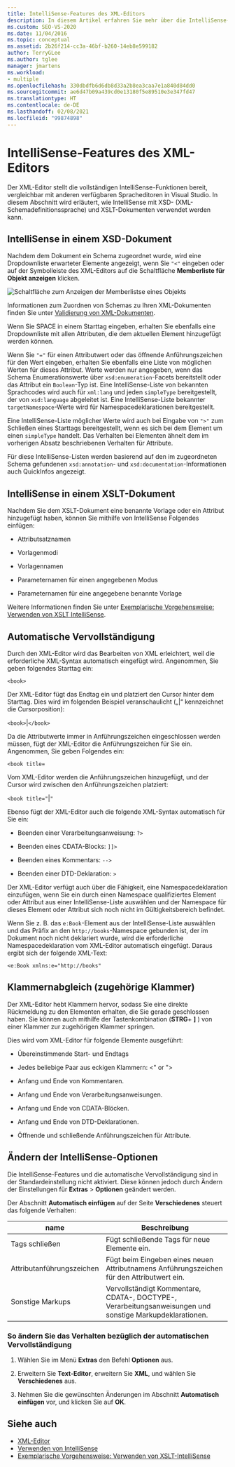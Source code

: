 ```yaml
---
title: IntelliSense-Features des XML-Editors
description: In diesem Artikel erfahren Sie mehr über die IntelliSense-Features des XML-Editors in Visual Studio und darüber, wie Sie diese mit der Sprache der XML-Schemadefinition (XML Schema Definition Language, XSD) und XSLT-Dokumenten verwenden können.
ms.custom: SEO-VS-2020
ms.date: 11/04/2016
ms.topic: conceptual
ms.assetid: 2b26f214-cc3a-46bf-b260-14eb8e599182
author: TerryGLee
ms.author: tglee
manager: jmartens
ms.workload:
- multiple
ms.openlocfilehash: 330dbdfb6d6db8d33a2b8ea3caa7e1a840d84dd0
ms.sourcegitcommit: ae6d47b09a439cd0e13180f5e89510e3e347fd47
ms.translationtype: HT
ms.contentlocale: de-DE
ms.lasthandoff: 02/08/2021
ms.locfileid: "99874898"
---
```

# <a name="xml-editor-intellisense-features"></a>IntelliSense-Features des XML-Editors

Der XML-Editor stellt die vollständigen IntelliSense-Funktionen bereit, vergleichbar mit anderen verfügbaren Spracheditoren in Visual Studio. In diesem Abschnitt wird erläutert, wie IntelliSense mit XSD- (XML-Schemadefinitionssprache) und XSLT-Dokumenten verwendet werden kann.

## <a name="intellisense-in-an-xsd-document"></a>IntelliSense in einem XSD-Dokument

Nachdem dem Dokument ein Schema zugeordnet wurde, wird eine Dropdownliste erwarteter Elemente angezeigt, wenn Sie `"<"` eingeben oder auf der Symbolleiste des XML-Editors auf die Schaltfläche **Memberliste für Objekt anzeigen** klicken.

![Schaltfläche zum Anzeigen der Memberlistse eines Objekts](media/display-object-member-list-xml.png)

Informationen zum Zuordnen von Schemas zu Ihren XML-Dokumenten finden Sie unter [Validierung von XML-Dokumenten](../xml-tools/xml-document-validation.md).

Wenn Sie SPACE in einem Starttag eingeben, erhalten Sie ebenfalls eine Dropdownliste mit allen Attributen, die dem aktuellen Element hinzugefügt werden können.

Wenn Sie `"="` für einen Attributwert oder das öffnende Anführungszeichen für den Wert eingeben, erhalten Sie ebenfalls eine Liste von möglichen Werten für dieses Attribut. Werte werden nur angegeben, wenn das Schema Enumerationswerte über `xsd:enumeration`-Facets bereitstellt oder das Attribut ein `Boolean`-Typ ist. Eine IntelliSense-Liste von bekannten Sprachcodes wird auch für `xml:lang` und jeden `simpleType` bereitgestellt, der von `xsd:language` abgeleitet ist. Eine IntelliSense-Liste bekannter `targetNamespace`-Werte wird für Namespacedeklarationen bereitgestellt.

Eine IntelliSense-Liste möglicher Werte wird auch bei Eingabe von `">"` zum Schließen eines Starttags bereitgestellt, wenn es sich bei dem Element um einen `simpleType` handelt. Das Verhalten bei Elementen ähnelt dem im vorherigen Absatz beschriebenen Verhalten für Attribute.

Für diese IntelliSense-Listen werden basierend auf den im zugeordneten Schema gefundenen `xsd:annotation`- und `xsd:documentation`-Informationen auch QuickInfos angezeigt.

## <a name="intellisense-in-an-xslt-document"></a>IntelliSense in einem XSLT-Dokument

Nachdem Sie dem XSLT-Dokument eine benannte Vorlage oder ein Attribut hinzugefügt haben, können Sie mithilfe von IntelliSense Folgendes einfügen:

- Attributsatznamen

- Vorlagenmodi

- Vorlagennamen

- Parameternamen für einen angegebenen Modus

- Parameternamen für eine angegebene benannte Vorlage

Weitere Informationen finden Sie unter [Exemplarische Vorgehensweise: Verwenden von XSLT IntelliSense](../xml-tools/walkthrough-using-xslt-intellisense.md).

## <a name="auto-completion"></a>Automatische Vervollständigung

Durch den XML-Editor wird das Bearbeiten von XML erleichtert, weil die erforderliche XML-Syntax automatisch eingefügt wird. Angenommen, Sie geben folgendes Starttag ein:

`<book>`

Der XML-Editor fügt das Endtag ein und platziert den Cursor hinter dem Starttag. Dies wird im folgenden Beispiel veranschaulicht („&#124;“ kennzeichnet die Cursorposition):

`<book>`&#124;`</book>`

Da die Attributwerte immer in Anführungszeichen eingeschlossen werden müssen, fügt der XML-Editor die Anführungszeichen für Sie ein. Angenommen, Sie geben Folgendes ein:

`<book title=`

Vom XML-Editor werden die Anführungszeichen hinzugefügt, und der Cursor wird zwischen den Anführungszeichen platziert:

`<book title="`&#124;`"`

Ebenso fügt der XML-Editor auch die folgende XML-Syntax automatisch für Sie ein:

- Beenden einer Verarbeitungsanweisung: `?>`

- Beenden eines CDATA-Blocks: `]]>`

- Beenden eines Kommentars: `-->`

- Beenden einer DTD-Deklaration: `>`

Der XML-Editor verfügt auch über die Fähigkeit, eine Namespacedeklaration einzufügen, wenn Sie ein durch einen Namespace qualifiziertes Element oder Attribut aus einer IntelliSense-Liste auswählen und der Namespace für dieses Element oder Attribut sich noch nicht im Gültigkeitsbereich befindet.

Wenn Sie z. B. das `e:Book`-Element aus der IntelliSense-Liste auswählen und das Präfix an den `http://books`-Namespace gebunden ist, der im Dokument noch nicht deklariert wurde, wird die erforderliche Namespacedeklaration vom XML-Editor automatisch eingefügt. Daraus ergibt sich der folgende XML-Text:

`<e:Book xmlns:e="http://books"`

## <a name="brace-matching"></a>Klammernabgleich (zugehörige Klammer)

Der XML-Editor hebt Klammern hervor, sodass Sie eine direkte Rückmeldung zu den Elementen erhalten, die Sie gerade geschlossen haben. Sie können auch mithilfe der Tastenkombination (**STRG**+ **]** ) von einer Klammer zur zugehörigen Klammer springen.

Dies wird vom XML-Editor für folgende Elemente ausgeführt:

- Übereinstimmende Start- und Endtags

- Jedes beliebige Paar aus eckigen Klammern: \<" or ">

- Anfang und Ende von Kommentaren.

- Anfang und Ende von Verarbeitungsanweisungen.

- Anfang und Ende von CDATA-Blöcken.

- Anfang und Ende von DTD-Deklarationen.

- Öffnende und schließende Anführungszeichen für Attribute.

## <a name="modify-the-intellisense-options"></a>Ändern der IntelliSense-Optionen

Die IntelliSense-Features und die automatische Vervollständigung sind in der Standardeinstellung nicht aktiviert. Diese können jedoch durch Ändern der Einstellungen für **Extras** > **Optionen** geändert werden.

Der Abschnitt **Automatisch einfügen** auf der Seite **Verschiedenes** steuert das folgende Verhalten:

|name|Beschreibung|
|-|-----------------|
|Tags schließen|Fügt schließende Tags für neue Elemente ein.|
|Attributanführungszeichen|Fügt beim Eingeben eines neuen Attributnamens Anführungszeichen für den Attributwert ein.|
|Sonstige Markups|Vervollständigt Kommentare, CDATA-, DOCTYPE-, Verarbeitungsanweisungen und sonstige Markupdeklarationen.|

### <a name="to-change-the-auto-completion-behavior"></a>So ändern Sie das Verhalten bezüglich der automatischen Vervollständigung

1. Wählen Sie im Menü **Extras** den Befehl **Optionen** aus.

2. Erweitern Sie **Text-Editor**, erweitern Sie **XML**, und wählen Sie **Verschiedenes** aus.

3. Nehmen Sie die gewünschten Änderungen im Abschnitt **Automatisch einfügen** vor, und klicken Sie auf **OK**.

## <a name="see-also"></a>Siehe auch

- [XML-Editor](../xml-tools/xml-editor.md)
- [Verwenden von IntelliSense](../ide/using-intellisense.md)
- [Exemplarische Vorgehensweise: Verwenden von XSLT-IntelliSense](../xml-tools/walkthrough-using-xslt-intellisense.md)
